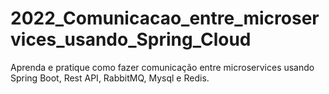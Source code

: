 # 2022_Comunicacao_entre_microservices_usando_Spring_Cloud
Aprenda e pratique como fazer comunicação entre microservices usando Spring Boot, Rest API, RabbitMQ, Mysql e Redis.
